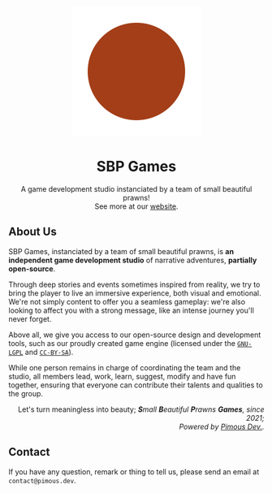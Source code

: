 <div align="center">

[<img src="/Content/Logos/SBPGames_Transparent_tempLogo.svg" alt="SBP Games temporary logo (Redirecting to our website's home page)" height="256">
](https://www.sbpgames.fr)

# SBP Games
A game development studio <span title="Litszro’s word">instanciated</span> by a team of small beautiful prawns!<br>See more at our [website](https://www.sbpgames.fr).
</div>

## About Us
SBP Games, <span title="Litszro’s word">instanciated</span> by a team of small beautiful prawns, is **an independent game development studio** of narrative adventures, **partially open-source**.

Through deep stories and events sometimes inspired from reality, <span title="Xib' sentence">we try to bring the player to live an immersive experience, both visual and emotional</span>. We're not simply content to offer you a seamless gameplay: we're also looking to <span title="Veritis' quote">affect you with a strong message</span>, like an intense journey you'll never forget.

Above all, we give you access to our open-source design and development tools, such as our proudly created game engine (licensed under the [`GNU-LGPL`](https://choosealicense.com/licenses/lgpl-3.0/) and [`CC-BY-SA`](https://choosealicense.com/licenses/cc-by-sa-4.0/)).

While one person remains in charge of coordinating the team and the studio, all members lead, work, learn, suggest, modify and <span title="Qalolaq’s word">have fun</span> together, ensuring that everyone can contribute their talents and qualities to the group.

<div align="right">

Let's turn meaningless into beauty; _**S**mall **B**eautiful **P**rawns **Games**, since 2021;_<br>
_Powered by [Pimous Dev.](https://www.pimous.dev)._
</div>

## Contact
If you have any question, remark or thing to tell us, please send an email at `contact@pimous.dev`.